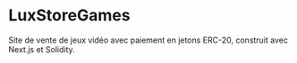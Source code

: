 # LuxStoreGames
Site de vente de jeux vidéo avec paiement en jetons ERC-20, construit avec Next.js et Solidity.

